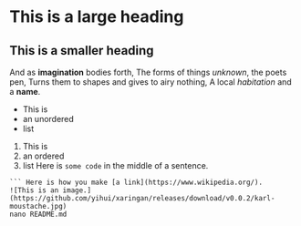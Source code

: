 # This is a large heading
## This is a smaller heading
And as **imagination** bodies forth, The forms of things *unknown*, the 
poets pen, Turns them to shapes and gives to airy nothing, A local 
*habitation* and a **name**.
- This is 
- an unordered 
- list 
1. This is 
2. an ordered 
3. list Here is `some code` in the middle of a sentence. 
``` This is a block of code 
``` Here is how you make [a link](https://www.wikipedia.org/). 
![This is an image.](https://github.com/yihui/xaringan/releases/download/v0.0.2/karl-moustache.jpg)
nano README.md
